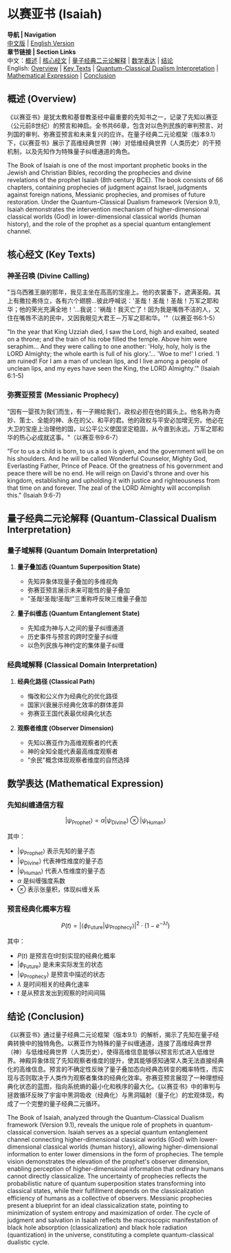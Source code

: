 # 以赛亚书 (Isaiah)

**导航 | Navigation**  
[中文版](#以赛亚书解析) | [English Version](#isaiah-analysis)  
**章节链接 | Section Links**  
中文：[概述](#概述-overview) | [核心经文](#核心经文-key-texts) | [量子经典二元论解释](#量子经典二元论解释-quantum-classical-dualism-interpretation) | [数学表达](#数学表达-mathematical-expression) | [结论](#结论-conclusion)  
English: [Overview](#概述-overview) | [Key Texts](#核心经文-key-texts) | [Quantum-Classical Dualism Interpretation](#量子经典二元论解释-quantum-classical-dualism-interpretation) | [Mathematical Expression](#数学表达-mathematical-expression) | [Conclusion](#结论-conclusion)

## 概述 (Overview)

《以赛亚书》是犹太教和基督教圣经中最重要的先知书之一，记录了先知以赛亚（公元前8世纪）的预言和神启。全书共66章，包含对以色列民族的审判预言、对列国的审判、弥赛亚预言和未来复兴的应许。在量子经典二元论框架（版本9.1）下，《以赛亚书》展示了高维经典世界（神）对低维经典世界（人类历史）的干预机制，以及先知作为特殊量子纠缠通道的角色。

The Book of Isaiah is one of the most important prophetic books in the Jewish and Christian Bibles, recording the prophecies and divine revelations of the prophet Isaiah (8th century BCE). The book consists of 66 chapters, containing prophecies of judgment against Israel, judgments against foreign nations, Messianic prophecies, and promises of future restoration. Under the Quantum-Classical Dualism framework (Version 9.1), Isaiah demonstrates the intervention mechanism of higher-dimensional classical worlds (God) in lower-dimensional classical worlds (human history), and the role of the prophet as a special quantum entanglement channel.

## 核心经文 (Key Texts)

### 神圣召唤 (Divine Calling)
"当乌西雅王崩的那年，我见主坐在高高的宝座上。他的衣裳垂下，遮满圣殿。其上有撒拉弗侍立，各有六个翅膀...彼此呼喊说：'圣哉！圣哉！圣哉！万军之耶和华；他的荣光充满全地！'...我说：'祸哉！我灭亡了！因为我是嘴唇不洁的人，又住在嘴唇不洁的民中，又因我眼见大君王－万军之耶和华。'"（以赛亚书6:1-5）

"In the year that King Uzziah died, I saw the Lord, high and exalted, seated on a throne; and the train of his robe filled the temple. Above him were seraphim... And they were calling to one another: 'Holy, holy, holy is the LORD Almighty; the whole earth is full of his glory.'... 'Woe to me!' I cried. 'I am ruined! For I am a man of unclean lips, and I live among a people of unclean lips, and my eyes have seen the King, the LORD Almighty.'" (Isaiah 6:1-5)

### 弥赛亚预言 (Messianic Prophecy)
"因有一婴孩为我们而生，有一子赐给我们，政权必担在他的肩头上。他名称为奇妙、策士、全能的神、永在的父、和平的君。他的政权与平安必加增无穷。他必在大卫的宝座上治理他的国，以公平公义使国坚定稳固，从今直到永远。万军之耶和华的热心必成就这事。"（以赛亚书9:6-7）

"For to us a child is born, to us a son is given, and the government will be on his shoulders. And he will be called Wonderful Counselor, Mighty God, Everlasting Father, Prince of Peace. Of the greatness of his government and peace there will be no end. He will reign on David's throne and over his kingdom, establishing and upholding it with justice and righteousness from that time on and forever. The zeal of the LORD Almighty will accomplish this." (Isaiah 9:6-7)

## 量子经典二元论解释 (Quantum-Classical Dualism Interpretation)

### 量子域解释 (Quantum Domain Interpretation)
1. **量子叠加态 (Quantum Superposition State)**
   - 先知异象体现量子叠加的多维视角
   - 弥赛亚预言展示未来可能性的量子叠加
   - "圣哉!圣哉!圣哉!"三重称呼反映三维量子叠加

2. **量子纠缠态 (Quantum Entanglement State)**
   - 先知成为神与人之间的量子纠缠通道
   - 历史事件与预言的跨时空量子纠缠
   - 以色列民族与神约定的集体量子纠缠

### 经典域解释 (Classical Domain Interpretation)
1. **经典化路径 (Classical Path)**
   - 悔改和公义作为经典化的优化路径
   - 国家兴衰展示经典化效率的群体差异
   - 弥赛亚王国代表最优经典化状态

2. **观察者维度 (Observer Dimension)**
   - 先知以赛亚作为高维观察者的代表
   - 神的全知全能代表最高维度观察者
   - "余民"概念体现观察者维度的自然选择

## 数学表达 (Mathematical Expression)

### 先知纠缠通信方程
$$
|\psi_{\text{Prophet}}\rangle = \alpha|\psi_{\text{Divine}}\rangle \otimes |\psi_{\text{Human}}\rangle
$$

其中：
- $|\psi_{\text{Prophet}}\rangle$ 表示先知的量子态
- $|\psi_{\text{Divine}}\rangle$ 代表神性维度的量子态
- $|\psi_{\text{Human}}\rangle$ 代表人性维度的量子态
- $\alpha$ 是纠缠强度系数
- $\otimes$ 表示张量积，体现纠缠关系

### 预言经典化概率方程
$$
P(t) = |\langle\phi_{\text{Future}}|\psi_{\text{Prophecy}}\rangle|^2 \cdot \left(1 - e^{-\lambda t}\right)
$$

其中：
- $P(t)$ 是预言在t时刻实现的经典化概率
- $|\phi_{\text{Future}}\rangle$ 是未来实际发生的状态
- $|\psi_{\text{Prophecy}}\rangle$ 是预言中描述的状态
- $\lambda$ 是时间相关的经典化速率
- $t$ 是从预言发出到观察的时间间隔

## 结论 (Conclusion)

《以赛亚书》通过量子经典二元论框架（版本9.1）的解析，揭示了先知在量子经典转换中的独特角色。以赛亚作为特殊的量子纠缠通道，连接了高维经典世界（神）与低维经典世界（人类历史），使得高维信息能够以预言形式进入低维世界。神殿异象体现了先知观察者维度的提升，使其能够感知通常人类无法直接经典化的高维信息。预言的不确定性反映了量子叠加态向经典态转变的概率特性，而实现与否则取决于人类作为观察者集体的经典化效率。弥赛亚预言展现了一种理想经典化状态的蓝图，指向系统熵的最小化和秩序的最大化。《以赛亚书》中的审判与拯救循环反映了宇宙中黑洞吸收（经典化）与黑洞辐射（量子化）的宏观体现，构成了一个完整的量子经典二元循环。

The Book of Isaiah, analyzed through the Quantum-Classical Dualism framework (Version 9.1), reveals the unique role of prophets in quantum-classical conversion. Isaiah serves as a special quantum entanglement channel connecting higher-dimensional classical worlds (God) with lower-dimensional classical worlds (human history), allowing higher-dimensional information to enter lower dimensions in the form of prophecies. The temple vision demonstrates the elevation of the prophet's observer dimension, enabling perception of higher-dimensional information that ordinary humans cannot directly classicalize. The uncertainty of prophecies reflects the probabilistic nature of quantum superposition states transforming into classical states, while their fulfillment depends on the classicalization efficiency of humans as a collective of observers. Messianic prophecies present a blueprint for an ideal classicalization state, pointing to minimization of system entropy and maximization of order. The cycle of judgment and salvation in Isaiah reflects the macroscopic manifestation of black hole absorption (classicalization) and black hole radiation (quantization) in the universe, constituting a complete quantum-classical dualistic cycle. 